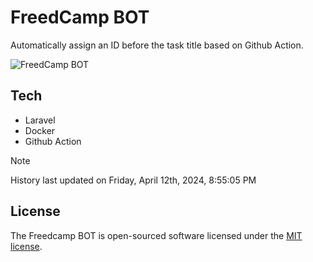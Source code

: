 # FreedCamp BOT

Automatically assign an ID before the task title based on Github Action.

![FreedCamp BOT](https://repository-images.githubusercontent.com/737932867/7d34798b-2680-471c-b089-a78a718d3d6a)

## Tech

- Laravel
- Docker
- Github Action

> [!NOTE]  
> History last updated on Friday, April 12th, 2024, 8:55:05 PM

## License

The Freedcamp BOT is open-sourced software licensed under the [MIT license](https://opensource.org/licenses/MIT).
